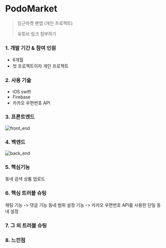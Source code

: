 # PodoMarket

>당근마켓 팬앱 (개인 프로젝트)
>
>유튜브 링크 첨부하기 

### 1. 개발 기간 & 참여 인원 
* 6개월
* 첫 프로젝트이자 개인 프로젝트

### 2. 사용 기술

* iOS swift 
* Firebase 
* 카카오 우편번호 API

### 3. 프론트엔드

![front_end](https://user-images.githubusercontent.com/52398346/131097792-7cef0ba2-ab4f-47fd-aef3-2fb280afd4cc.png)

### 4. 백엔드

![back_end](https://user-images.githubusercontent.com/52398346/131097781-eba3a0a1-a965-49db-aa7b-fbb797c75739.png)

### 5. 핵심기능

동네 검색
상품 업로드 

### 6. 핵심 트러블 슈팅

채팅 기능 -> 댓글 기능 
동네 범위 설정 기능 -> 카카오 우편번호 API를 사용한 단일 동네 설정

### 7. 그 외 트러블 슈팅

### 8. 느낀점
